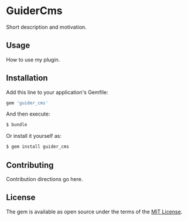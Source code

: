 # GuiderCms
Short description and motivation.

## Usage
How to use my plugin.

## Installation
Add this line to your application's Gemfile:

```ruby
gem 'guider_cms'
```

And then execute:
```bash
$ bundle
```

Or install it yourself as:
```bash
$ gem install guider_cms
```

## Contributing
Contribution directions go here.

## License
The gem is available as open source under the terms of the [MIT License](https://opensource.org/licenses/MIT).
